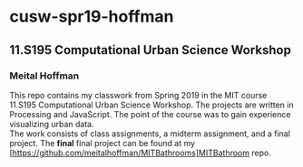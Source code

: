 # cusw-spr19-hoffman
## 11.S195 Computational Urban Science Workshop
### Meital Hoffman

This repo contains my classwork from Spring 2019 in the MIT course 11.S195 Computational Urban Science Workshop. 
The projects are written in Processing and JavaScript.
The point of the course was to gain experience visualizing urban data. \
The work consists of class assignments, a midterm assignment, and a final project. The **final** final project can be found at my [https://github.com/meitalhoffman/MITBathrooms]MITBathroom repo.
